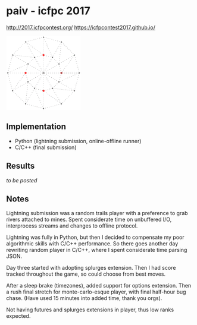 paiv - icfpc 2017
=================

http://2017.icfpcontest.org/
https://icfpcontest2017.github.io/


[<img src="circle.gif" alt="punting gameplay" width=200>](boston.gif)


Implementation
--------------

* Python (lightning submission, online-offline runner)
* C/C++ (final submission)


Results
-------
_to be posted_


Notes
-----

Lightning submission was a random trails player with a preference to grab rivers
attached to mines. Spent considerate time on unbuffered I/O, interprocess streams
and changes to offline protocol.

Lightning was fully in Python, but then I decided to compensate my poor algorithmic
skills with C/C++ performance. So there goes another day rewriting random player
in C/C++, where I spent considerate time parsing JSON.

Day three started with adopting splurges extension. Then I had score tracked throughout
the game, so could choose from best moves.

After a sleep brake (timezones), added support for options extension. Then a rush
final stretch for monte-carlo-esque player, with final half-hour bug chase.
(Have used 15 minutes into added time, thank you orgs).

Not having futures and splurges extensions in player, thus low ranks expected.
